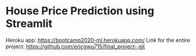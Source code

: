 # House Price Prediction using Streamlit
Heroku app: https://bootcamp2020-ml.herokuapp.com/
Link for the entire project: https://github.com/ericgwu715/final_project-.git 
